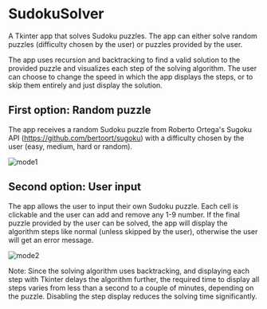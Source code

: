 # SudokuSolver
A Tkinter app that solves Sudoku puzzles. The app can either solve random puzzles (difficulty chosen by the user) or puzzles provided by the user.

The app uses recursion and backtracking to find a valid solution to the provided puzzle and visualizes each step of the solving algorithm. The user can choose to change the speed in which the app displays the steps, or to skip them entirely and just display the solution. 

## First option: Random puzzle
The app receives a random Sudoku puzzle from Roberto Ortega's Sugoku API (https://github.com/bertoort/sugoku) with a difficulty chosen by the user (easy, medium, hard or random).

![mode1](https://user-images.githubusercontent.com/4154061/179052230-02de17d1-af52-4acb-bb1f-877a83fdf10f.gif)

## Second option: User input
The app allows the user to input their own Sudoku puzzle. Each cell is clickable and the user can add and remove any 1-9 number. If the final puzzle provided by the user can be solved, the app will display the algorithm steps like normal (unless skipped by the user), otherwise the user will get an error message.

![mode2](https://user-images.githubusercontent.com/4154061/179052745-e2d5d6fd-367d-4f56-aba3-409f139aecb4.gif)

Note: Since the solving algorithm uses backtracking, and displaying each step with Tkinter delays the algorithm further, the required time to display all steps varies from less than a second to a couple of minutes, depending on the puzzle. Disabling the step display reduces the solving time significantly.
